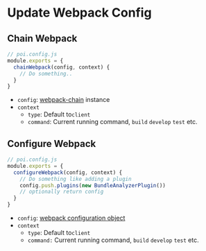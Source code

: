 # Update Webpack Config

## Chain Webpack

```js
// poi.config.js
module.exports = {
  chainWebpack(config, context) {
    // Do something..
  }
}
```

- `config`: [webpack-chain](https://github.com/mozilla-neutrino/webpack-chain) instance
- `context`
  - `type`: Default to`client`
  - `command`: Current running command, `build` `develop` `test` etc.

## Configure Webpack

```js
// poi.config.js
module.exports = {
  configureWebpack(config, context) {
    // Do something like adding a plugin
    config.push.plugins(new BundleAnalyzerPlugin())
    // optionally return config
  }
}
```

- `config`: [webpack configuration object](https://webpack.js.org/configuration/#options)
- `context`
  - `type`: Default to`client`
  - `command:` Current running command, `build` `develop` `test` etc.
